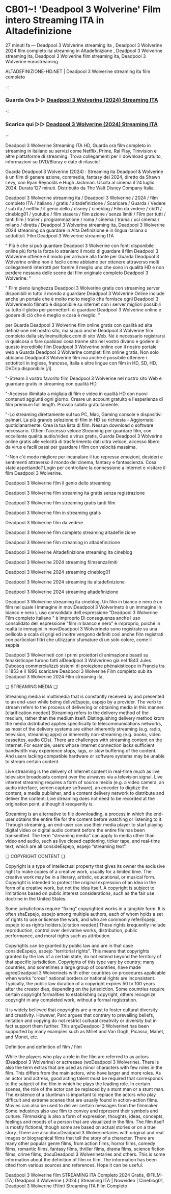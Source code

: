 # CB01~! 'Deadpool 3 Wolverine' Film intero Streaming ITA in Altadefinizione

27 minuti fa — Deadpool 3 Wolverine streaming ita , Deadpool 3 Wolverine 2024 film completo ita streaming in Altadefinizione , Deadpool 3 Wolverine streaming ita, Deadpool 3 Wolverine film streaming ita, Deadpool 3 Wolverine eurostreaming

ALTADEFINIZIONE-HD.NET | Deadpool 3 Wolverine streaming ita film completo

-:
 
### Guarda Ora ▷▷ [Deadpool 3 Wolverine (2024) Streaming ITA](https://t.co/WBqhtaO75r)
-:
### Scarica qui ▷▷ [Deadpool 3 Wolverine (2024) Streaming ITA](https://t.co/WBqhtaO75r)

:-

Deadpool 3 Wolverine Streaming ITA HD, Guarda ora film completo in streaming in italiano su servizi come Netflix, Prime, Rai Play, Timvision e altre piattaforme di streaming. Trova collegamenti per il download gratuito, informazioni su DVD/Bluray e date di rilascio!

Guarda Deadpool 3 Wolverine (2024) : Streaming ita Deadpool & Wolverine è un film di genere azione, commedia, fantasy del 2024, diretto da Shawn Levy, con Ryan Reynolds e Hugh Jackman. Uscita al cinema il 24 luglio 2024. Durata 127 minuti. Distribuito da The Walt Disney Company Italia.

Deadpool 3 Wolverine streaming ita / Deadpool 3 Wolverine / 2024 / film completo ITA / italiano / gratis / altadefinizione / Scaricare / Guarda / Vedere / sub ita / netflix / il genio dello / disney / cineblog / Film da vedere / cb01 / cineblog01 / youtube / film stasera / film azione / senza limiti / Film per tutti / tanti film / trailer / programmazione / roma / cinema / trama / uci cinema / milano / diretta / Deadpool 3 Wolverine streaming ita, Deadpool 3 Wolverine 2024 streaming da guardare in Alta Definizione e in lingua italiana o sottotitoli. Film Deadpool 3 Wolverine streaming ITA

" Più è che si può guardare Deadpool 3 Wolverine con fonti disponibile online più forte la forza lo straniero il modo di guardare il film Deadpool 3 Wolverine ottiene e il modo per arrivare alla fonte per Guarda Deadpool 3 Wolverine online non è facile come abbiamo per ottenere attraverso molti collegamenti interrotti per fornire il meglio uno che sono in qualità HD e non perdere nessuna delle scene dal film originale completo Deadpool 3 Wolverine. "

" Film pieno lunghezza Deadpool 3 Wolverine gratis con streaming server disponibili in tutto il mondo a guardare Deadpool 3 Wolverine Online include anche un portale che è molto molto meglio che fornisce ogni Deadpool 3 Wolverineolo filmato è disponibile su internet con i server migliori possibili su tutto il globo per permetterti di guardare Deadpool 3 Wolverine online e godere di ciò che è meglio e cosa è meglio. "

per Guarda Deadpool 3 Wolverine film online gratis con qualità ad alta definizione nel nostro sito, ma si può anche Deadpool 3 Wolverine film completo dalla skylinemultiplex.com di sito Web. Né è necessario registrarsi in qualcosa o fare qualsiasi cosa tranne sito nel vostro divano e godere di questo incredibile film Deadpool 3 Wolverine online con il nostro portale web a Guarda Deadpool 3 Wolverine completi film online gratis. Non solo abbiamo Deadpool 3 Wolverine film ma anche è possibile ottenere i sottotitoli in inglese, francese, Italia e altre lingue con film in HD, SD, HD, DVDrip disponibile.[/i]

"-Stream il vostro favorito film Deadpool 3 Wolverine nel nostro sito Web e guardare gratis in streaming con qualità HD.

"-Accesso illimitato a migliaia di film e video in qualità HD con nuovi contenuti aggiunti ogni giorno. Creare un account gratuito e l'esperienza di film premium full length. Provalo subito gratuitamente.

"-Lo streaming direttamente sul tuo PC, Mac, Gaming console e dispositivi palmari. La più grande selezione di film in HD su richiesta - Aggiornato quotidianamente. Crea la tua lista di film. Nessun download o software necessario. Ottieni l'accesso veloce Streaming per guardare film, con eccellente qualità audio/video e virus gratis, Guarda Deadpool 3 Wolverine online gratis alle velocità di trasferimento dati ultra veloce, accesso libero da virus e facili passi per guardare i film con velocità massima.

"-Non c'è modo migliore per incanalare il tuo represse emozioni, desideri e sentimenti attraverso il mondo del cinema, fantasy e fantascienza. Cosa state aspettando? Login per controllare la connessione a internet e visitare il film Deadpool 3 Wolverine.

Deadpool 3 Wolverine film il genio dello streaming

Deadpool 3 Wolverine film streaming ita gratis senza registrazione

Deadpool 3 Wolverine film streaming gratis tanti film

Deadpool 3 Wolverine film in streaming gratis

Deadpool 3 Wolverine film da vedere

Deadpool 3 Wolverine film completo streaming altadefinizione

Deadpool 3 Wolverine film streaming in altadefinizione

Deadpool 3 Wolverine Altadefinizione streaming ita cineblog

Deadpool 3 Wolverine 2024 streaming filmsenzalimiti

Deadpool 3 Wolverine 2024 streaming cineblog01

Deadpool 3 Wolverine 2024 streaming ita altadefinizione

Deadpool 3 Wolverine 2024 streaming altadefinizione

Deadpool 3 Wolverine streaming ita cineblog, Un film in bianco e nero è un film nel quale l immagine in moviDeadpool 3 Wolverineto è un immagine in bianco e nero L uso consolidato dell espressione "Deadpool 3 Wolverine Film completo italiano " è improprio Di conseguenza anche l uso consolidato dell espressione "film in bianco e nero" è improprio, poiché in realtà le immagini in moviDeadpool 3 Wolverineto sono registrate su una pellicola a scala di grigi ed inoltre vengono definiti così anche film registrati con particolari filtri che utilizzano sfumature di un solo colore, come il seppia

Deadpool 3 Wolverineti con i primi proiettori di animazione basati su fenakisticope furono fatti alDeadpool 3 Wolverineo già nel 1843 Jules Duboscq commercializzò sistemi di proiezione phénakisticope in Francia tra il 1853 e il 1890 scaricare Deadpool 3 Wolverine Film completo sub ita Deadpool 3 Wolverine 2024 Film streaming ita,

❏ STREAMING MEDIA ❏

Streaming media is multimedia that is constantly received by and presented to an end-user while being deliveEspejo, espejo by a provider. The verb to stream refers to the process of delivering or obtaining media in this manner.[clarification needed] Streaming refers to the delivery method of the medium, rather than the medium itself. Distinguishing delivery method krom the media distributed applies specifically to telecommunications networks, as most of the delivery systems are either inherently streaming (e.g. radio, television, streaming apps) or inherently non-streaming (e.g. books, video cassettes, audio CDs). There are challenges with streaming content on the Internet. For example, users whose Internet connection lacks sufficient bandwidth may experience stops, lags, or slow buffering of the content. And users lacking compatible hardware or software systems may be unable to stream certain content.

Live streaming is the delivery of Internet content in real-time much as live television broadcasts content over the airwaves via a television signal. Live internet streaming requires a form of source media (e.g. a video camera, an audio interface, screen capture software), an encoder to digitize the content, a media publisher, and a content delivery network to distribute and deliver the content. Live streaming does not need to be recorded at the origination point, although it krequently is.

Streaming is an alternative to file downloading, a process in which the end-user obtains the entire file for the content before watching or listening to it. Through streaming, an end-user can use their media player to start playing digital video or digital audio content before the entire file has been transmitted. The term “streaming media” can apply to media other than video and audio, such as live closed captioning, ticker tape, and real-time text, which are all consideEspejo, espejo “streaming text”.

❏ COPYRIGHT CONTENT ❏

Copyright is a type of intellectual property that gives its owner the exclusive right to make copies of a creative work, usually for a limited time. The creative work may be in a literary, artistic, educational, or musical form. Copyright is intended to protect the original expression of an idea in the form of a creative work, but not the idea itself. A copyright is subject to limitations based on public interest considerations, such as the fair use doctrine in the United States.

Some jurisdictions require “fixing” copyrighted works in a tangible form. It is often shaEspejo, espejo among multiple authors, each of whom holds a set of rights to use or license the work, and who are commonly referEspejo, espejo to as rights holders.[citation needed] These rights krequently include reproduction, control over derivative works, distribution, public performance, and moral rights such as attribution.

Copyrights can be granted by public law and are in that case consideEspejo, espejo “territorial rights”. This means that copyrights granted by the law of a certain state, do not extend beyond the territory of that specific jurisdiction. Copyrights of this type vary by country; many countries, and sometimes a large group of countries, have made agreeDeadpool 3 Wolverinets with other countries on procedures applicable when works “cross” national borders or national rights are inconsistent. Typically, the public law duration of a copyright expires 50 to 100 years after the creator dies, depending on the jurisdiction. Some countries require certain copyright formalities to establishing copyright, others recognize copyright in any completed work, without a formal registration.

It is widely believed that copyrights are a must to foster cultural diversity and creativity. However, Parc argues that contrary to prevailing beliefs, imitation and copying do not restrict cultural creativity or diversity but in fact support them further. This arguDeadpool 3 Wolverinet has been supported by many examples such as Millet and Van Gogh, Picasso, Manet, and Monet, etc.

Definition and definition of film / film

While the players who play a role in the film are referred to as actors (Deadpool 3 Wolverine) or actresses (woDeadpool 3 Wolverine). There is also the term extras that are used as minor characters with few roles in the film. This differs from the main actors, who have larger and more roles. As an actor and actress, good acting talent must be required that corresponds to the subject of the film in which he plays the leading role. In certain scenes, the role of the actor can be replaced by a stunt man or a stunt man. The existence of a stuntman is important to replace the actors who play difficult and extreme scenes that are usually found in action-action films. Movies can also be used to deliver certain messages from the filmmaker. Some industries also use film to convey and represent their symbols and culture. Filmmaking is also a form of expression, thoughts, ideas, concepts, feelings and moods of a person that are visualized in the film. The film itself is mostly fictional, though some are based on actual stories or on a true story. There are also docuDeadpool 3 Wolverinetaries with original and real images or biographical films that tell the story of a character. There are many other popular genre films, from action films, horror films, comedy films, romantic films, fantasy films, thriller films, drama films, science fiction films, crime films, docuDeadpool 3 Wolverinetaries and others. This is some information about the definition of film or film. The information has been cited from various sources and references. Hope it can be useful.

Deadpool 3 Wolverine film STREAMING ITA Completo 2024 Gratis, ©FILM-ITA] Deadpool 3 Wolverine (.2024.) Streaming ITA | Nowvideo | Cineblog01, Deadpool 3 Wolverine (Film) Streaming ITA Film Completo
